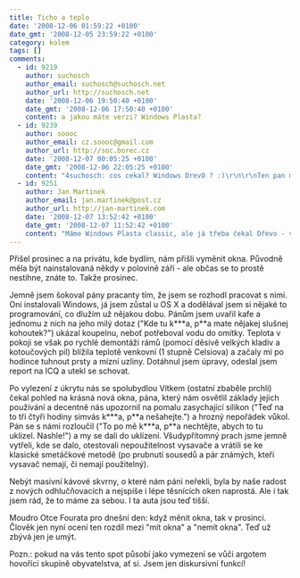 ```yaml
---
title: Ticho a teplo
date: '2008-12-06 01:59:22 +0100'
date_gmt: '2008-12-05 23:59:22 +0100'
category: kolem
tags: []
comments:
  - id: 9219
    author: suchosch
    author_email: suchosch@suchosch.net
    author_url: http://suchosch.net
    date: '2008-12-06 19:50:40 +0100'
    date_gmt: '2008-12-06 17:50:40 +0100'
    content: a jakou máte verzi? Windows Plasta?
  - id: 9239
    author: soooc
    author_email: cz.soooc@gmail.com
    author_url: http://soc.borec.cz
    date: '2008-12-07 00:05:25 +0100'
    date_gmt: '2008-12-06 22:05:25 +0100'
    content: "4suchosch: cos cekal? Windows DrevO ? :)\r\n\r\nTen pan ma mluvu jeste vcelku vytribenou :)"
  - id: 9251
    author: Jan Martinek
    author_email: jan.martinek@post.cz
    author_url: http://jan-martinek.com
    date: '2008-12-07 13:52:42 +0100'
    date_gmt: '2008-12-07 11:52:42 +0100'
    content: "Máme Windows Plasta classic, ale já třeba čekal Dřevo - vzhledem k tomu, že máme relativně starý dům ve vcelku pěkné ulici. Ale nejspíš je Plasta protihlukovitější než Dřevo a dům obyčejnější, než jsem myslel.\r\n\r\nad pán: No, nevim. Minimálně se ve svém mluveném projevu hodně opakoval."
---
```

<p>Přišel prosinec a na privátu, kde bydlím, nám přišli vyměnit okna. Původně měla být nainstalovaná někdy v polovině září - ale občas se to prostě nestihne, znáte to. Takže prosinec.</p>
<p>Jemně jsem šokoval pány pracanty tím, že jsem se rozhodl pracovat s nimi. Oni instalovali Windows, já jsem zůstal u OS X a dodělával jsem si nějaké to programování, co dlužím už nějakou dobu. Pánům jsem uvařil kafe a jednomu z nich na jeho milý dotaz ("Kde tu k***a, p**a mate nějakej slušnej kohoutek?") ukázal koupelnu, neboť potřeboval vodu do omítky. Teplota v pokoji se však po rychlé demontáži rámů (pomocí děsivě velkých kladiv a kotoučových pil) blížila teplotě venkovní (1 stupně Celsiova) a začaly mi po hodince tuhnout prsty a mízní uzliny. Dotáhnul jsem úpravy, odeslal jsem report na ICQ a utekl se schovat.</p>
<p>Po vylezení z úkrytu nás se spolubydlou Vítkem (ostatní zbaběle prchli) čekal pohled na krásná nová okna, pána, který nám osvětlil základy jejich používání a decentně nás upozornil na pomalu zasychající silikon ("Teď na to tři čtyři hodiny simvás k***a, p**a nešahejte.") a hrozný nepořádek vůkol. Pán se s námi rozloučil ("To po mě k***a, p**a nechtějte, abych to tu uklízel. Nashle!") a my se dali do uklízení. Všudypřítomný prach jsme jemně vytřeli, kde se dalo, otestovali nepoužitelnost vysavače a vrátili se ke klasické smetáčkové metodě (po prubnutí sousedů a pár známých, kteří vysavač nemají, či nemají použitelný).</p>
<p>Nebýt masivní kávové skvrny, o které nám páni neřekli, byla by naše radost z nových odhlučňovacích a nejspíše i lépe těsnících oken naprostá. Ale i tak jsem rád, že to máme za sebou. I ta auta jsou teď tišší.</p>
<p>Moudro Otce Fourata pro dnešní den: když měnit okna, tak v prosinci. Člověk jen nyní ocení ten rozdíl mezi "mít okna" a "nemít okna". Teď už zbývá jen je umýt.</p>
<p>Pozn.: pokud na vás tento spot působí jako vymezení se vůči argotem hovořící skupině obyvatelstva, ať si. Jsem jen diskursivní funkcí!</p>
